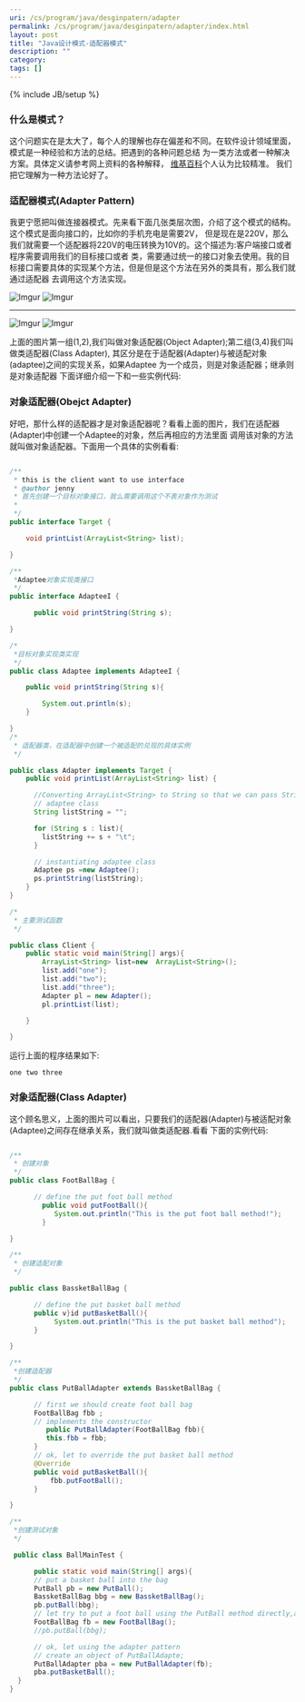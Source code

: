 ```yaml
---
uri: /cs/program/java/desginpatern/adapter
permalink: /cs/program/java/desginpatern/adapter/index.html
layout: post
title: "Java设计模式-适配器模式"
description: ""
category:
tags: []
---
```

{% include JB/setup %}

### 什么是模式？

这个问题实在是太大了，每个人的理解也存在偏差和不同。在软件设计领域里面，模式是一种经验和方法的总结。把遇到的各种问题总结
为一类方法或者一种解决方案。具体定义请参考网上资料的各种解释，
[维基百科](http://en.wikipedia.org/wiki/Software_design_pattern)个人认为比较精准。
我们把它理解为一种方法论好了。

### 适配器模式(Adapter Pattern)

我更宁愿把叫做连接器模式。先来看下面几张类层次图，介绍了这个模式的结构。这个模式是面向接口的，比如你的手机充电是需要2V，
但是现在是220V，那么我们就需要一个适配器将220V的电压转换为10V的。这个描述为:客户端接口或者程序需要调用我们的目标接口或者
类，需要通过统一的接口对象去使用。我的目标接口需要具体的实现某个方法，但是但是这个方法在另外的类具有，那么我们就通过适配器
去调用这个方法实现。

![Imgur](http://i.imgur.com/n1XkRyq.png)
![Imgur](http://i.imgur.com/2ruaxpa.png)

--------

![Imgur](http://i.imgur.com/bCBGSih.png)
![Imgur](http://i.imgur.com/HZ1DrjS.png)

上面的图片第一组(1,2),我们叫做对象适配器(Object Adapter);第二组(3,4)我们叫做类适配器(Class Adapter),
其区分是在于适配器(Adapter)与被适配对象(adaptee)之间的实现关系，如果Adaptee 为一个成员，则是对象适配器；继承则是对象适配器
下面详细介绍一下和一些实例代码:

### 对象适配器(Obejct Adapter)

好吧，那什么样的适配器才是对象适配器呢？看看上面的图片，我们在适配器(Adapter)中创建一个Adaptee的对象，然后再相应的方法里面
调用该对象的方法就叫做对象适配器。下面用一个具体的实例看看:

```java

/**
 * this is the client want to use interface
 * @author jenny
 * 首先创建一个目标对象接口，我么需要调用这个不表对象作为测试
 *
 */
public interface Target {

    void printList(ArrayList<String> list);

}

/**
 *Adaptee对象实现类接口
 */
public interface AdapteeI {

      public void printString(String s);

}

/*
 *目标对象实现类实现
 */
public class Adaptee implements AdapteeI {

    public void printString(String s){

        System.out.println(s);
    }

}
/*
 * 适配器类，在适配器中创建一个被适配的兑现的具体实例
 */

public class Adapter implements Target {
    public void printList(ArrayList<String> list) {

      //Converting ArrayList<String> to String so that we can pass String to
      // adaptee class
      String listString = "";

      for (String s : list){
        listString += s + "\t";
      }

      // instantiating adaptee class
      Adaptee ps =new Adaptee();
      ps.printString(listString);
    }
}

/*
 * 主要测试函数
 */

public class Client {
    public static void main(String[] args){
        ArrayList<String> list=new  ArrayList<String>();
        list.add("one");
        list.add("two");
        list.add("three");
        Adapter pl = new Adapter();
        pl.printList(list);

    }

}

```

运行上面的程序结果如下:

```
one two three

```


### 对象适配器(Class Adapter)

这个顾名思义，上面的图片可以看出，只要我们的适配器(Adapter)与被适配对象(Adaptee)之间存在继承关系，我们就叫做类适配器.看看
下面的实例代码:

```java

/**
 * 创建对象
 */
public class FootBallBag {

      // define the put foot ball method
        public void putFootBall(){
           System.out.println("This is the put foot ball method!");
        }

}

/**
 * 创建适配对象
 */

public class BassketBallBag {

      // define the put basket ball method
      public v}id putBasketBall(){
           System.out.println("This is the put basket ball method");
      }

}

/**
 *创建适配器
 */
public class PutBallAdapter extends BassketBallBag {

      // first we should create foot ball bag
      FootBallBag fbb ;
      // implements the constructor
         public PutBallAdapter(FootBallBag fbb){
         this.fbb = fbb;
      }
      // ok, let to override the put basket ball method
      @Override
      public void putBasketBall(){
          fbb.putFootBall();
      }

}

/**
 *创建测试对象
 */

 public class BallMainTest {

      public static void main(String[] args){
      // put a basket ball into the bag
      PutBall pb = new PutBall();
      BassketBallBag bbg = new BassketBallBag();
      pb.putBall(bbg);
      // let try to put a foot ball using the PutBall method directly,and this may be wrong
      FootBallBag fb = new FootBallBag();
      //pb.putBall(bbg);

      // ok, let using the adapter pattern
      // create an object of PutBallAdapte;
      PutBallAdapter pba = new PutBallAdapter(fb);
      pba.putBasketBall();                                                                  }
  }
}

